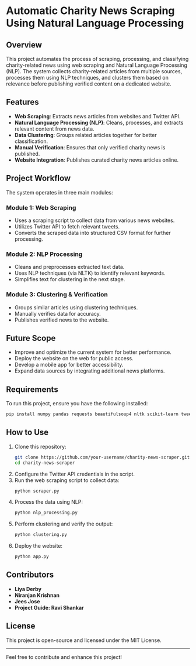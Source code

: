 # Automatic Charity News Scraping Using Natural Language Processing

## Overview
This project automates the process of scraping, processing, and classifying charity-related news using web scraping and Natural Language Processing (NLP). The system collects charity-related articles from multiple sources, processes them using NLP techniques, and clusters them based on relevance before publishing verified content on a dedicated website.

## Features
- **Web Scraping**: Extracts news articles from websites and Twitter API.
- **Natural Language Processing (NLP)**: Cleans, processes, and extracts relevant content from news data.
- **Data Clustering**: Groups related articles together for better classification.
- **Manual Verification**: Ensures that only verified charity news is published.
- **Website Integration**: Publishes curated charity news articles online.

## Project Workflow
The system operates in three main modules:

### **Module 1: Web Scraping**
- Uses a scraping script to collect data from various news websites.
- Utilizes Twitter API to fetch relevant tweets.
- Converts the scraped data into structured CSV format for further processing.

### **Module 2: NLP Processing**
- Cleans and preprocesses extracted text data.
- Uses NLP techniques (via NLTK) to identify relevant keywords.
- Simplifies text for clustering in the next stage.

### **Module 3: Clustering & Verification**
- Groups similar articles using clustering techniques.
- Manually verifies data for accuracy.
- Publishes verified news to the website.

## Future Scope
- Improve and optimize the current system for better performance.
- Deploy the website on the web for public access.
- Develop a mobile app for better accessibility.
- Expand data sources by integrating additional news platforms.

## Requirements
To run this project, ensure you have the following installed:

```bash
pip install numpy pandas requests beautifulsoup4 nltk scikit-learn tweepy flask
```

## How to Use
1. Clone this repository:
   ```bash
   git clone https://github.com/your-username/charity-news-scraper.git
   cd charity-news-scraper
   ```
2. Configure the Twitter API credentials in the script.
3. Run the web scraping script to collect data:
   ```bash
   python scraper.py
   ```
4. Process the data using NLP:
   ```bash
   python nlp_processing.py
   ```
5. Perform clustering and verify the output:
   ```bash
   python clustering.py
   ```
6. Deploy the website:
   ```bash
   python app.py
   ```

## Contributors
- **Liya Derby**
- **Niranjan Krishnan**
- **Jees Jose**
- **Project Guide: Ravi Shankar**

## License
This project is open-source and licensed under the MIT License.

---
Feel free to contribute and enhance this project!

